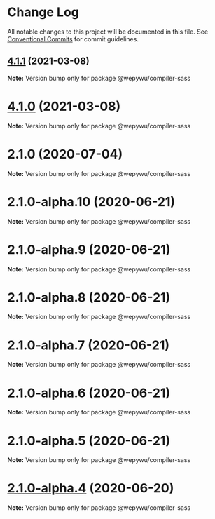 # Change Log

All notable changes to this project will be documented in this file.
See [Conventional Commits](https://conventionalcommits.org) for commit guidelines.

## [4.1.1](https://github.com/zhangli344236745/wepy/compare/v4.1.0...v4.1.1) (2021-03-08)

**Note:** Version bump only for package @wepywu/compiler-sass





# [4.1.0](https://github.com/zhangli344236745/wepy/compare/v2.1.0...v4.1.0) (2021-03-08)

**Note:** Version bump only for package @wepywu/compiler-sass






# 2.1.0 (2020-07-04)

**Note:** Version bump only for package @wepywu/compiler-sass





# 2.1.0-alpha.10 (2020-06-21)

**Note:** Version bump only for package @wepywu/compiler-sass





# 2.1.0-alpha.9 (2020-06-21)

**Note:** Version bump only for package @wepywu/compiler-sass





# 2.1.0-alpha.8 (2020-06-21)

**Note:** Version bump only for package @wepywu/compiler-sass





# 2.1.0-alpha.7 (2020-06-21)

**Note:** Version bump only for package @wepywu/compiler-sass





# 2.1.0-alpha.6 (2020-06-21)

**Note:** Version bump only for package @wepywu/compiler-sass





# 2.1.0-alpha.5 (2020-06-21)

**Note:** Version bump only for package @wepywu/compiler-sass





# [2.1.0-alpha.4](https://github.com/zhangli344236745/wepy/compare/v2.1.0-alpha.2...v2.1.0-alpha.4) (2020-06-20)

**Note:** Version bump only for package @wepywu/compiler-sass
